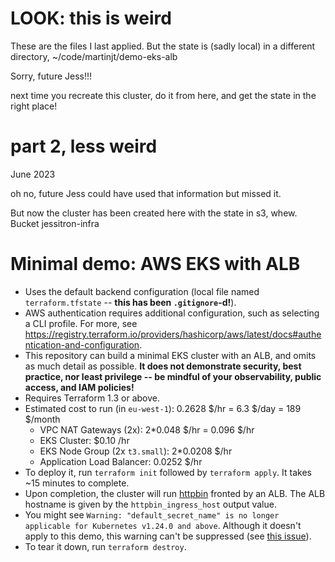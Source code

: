 # LOOK: this is weird

These are the files I last applied. But the state is (sadly local) in a different directory,
~/code/martinjt/demo-eks-alb

Sorry, future Jess!!!

next time you recreate this cluster, do it from here, and get the state in the right place!

# part 2, less weird

June 2023

oh no, future Jess could have used that information but missed it.

But now the cluster has been created here with the state in s3, whew. Bucket jessitron-infra

# Minimal demo: AWS EKS with ALB

- Uses the default backend configuration (local file named `terraform.tfstate` -- **this has been `.gitignore`-d!**).
- AWS authentication requires additional configuration, such as selecting a CLI profile. For more, see https://registry.terraform.io/providers/hashicorp/aws/latest/docs#authentication-and-configuration.
- This repository can build a minimal EKS cluster with an ALB, and omits as much detail as possible. **It does not demonstrate security, best practice, nor least privilege -- be mindful of your observability, public access, and IAM policies!**
- Requires Terraform 1.3 or above.
- Estimated cost to run (in `eu-west-1`): 0.2628 $/hr = 6.3 $/day = 189 $/month
  - VPC NAT Gateways (2x): 2\*0.048 $/hr = 0.096 $/hr
  - EKS Cluster: $0.10 /hr
  - EKS Node Group (2x `t3.small`): 2\*0.0208 $/hr
  - Application Load Balancer: 0.0252 $/hr
- To deploy it, run `terraform init` followed by `terraform apply`. It takes ~15 minutes to complete.
- Upon completion, the cluster will run [httpbin](https://github.com/postmanlabs/httpbin) fronted by an ALB. The ALB hostname is given by the `httpbin_ingress_host` output value.
- You might see `Warning: "default_secret_name" is no longer applicable for Kubernetes v1.24.0 and above`. Although it doesn't apply to this demo, this warning can't be suppressed (see [this issue](https://github.com/hashicorp/terraform-provider-kubernetes/issues/1990)).
- To tear it down, run `terraform destroy`.
